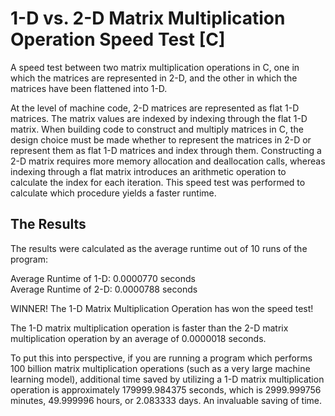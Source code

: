 # 1-D vs. 2-D Matrix Multiplication Operation Speed Test [C]
A speed test between two matrix multiplication operations in C, one in which the matrices are represented in 2-D, and the other in which the matrices have been flattened into 1-D.

At the level of machine code, 2-D matrices are represented as flat 1-D matrices. The matrix values are indexed by indexing through the flat 1-D matrix. When building code to construct and multiply matrices in C, the design choice must be made whether to represent the matrices in 2-D or represent them as flat 1-D matrices and index through them. Constructing a 2-D matrix requires more memory allocation and deallocation calls, whereas indexing through a flat matrix introduces an arithmetic operation to calculate the index for each iteration. This speed test was performed to calculate which procedure yields a faster runtime.

## The Results
The results were calculated as the average runtime out of 10 runs of the program:

Average Runtime of 1-D: 0.0000770 seconds <br>
Average Runtime of 2-D: 0.0000788 seconds

WINNER! The 1-D Matrix Multiplication Operation has won the speed test!

The 1-D matrix multiplication operation is faster than the 2-D matrix multiplication operation by an average of 0.0000018 seconds. 

To put this into perspective, if you are running a program which performs 100 billion matrix multiplication operations (such as a very large machine learning model), additional time saved by utilizing a 1-D matrix multiplication operation is approximately 179999.984375 seconds, which is 2999.999756 minutes, 49.999996 hours, or 2.083333 days. An invaluable saving of time. 
